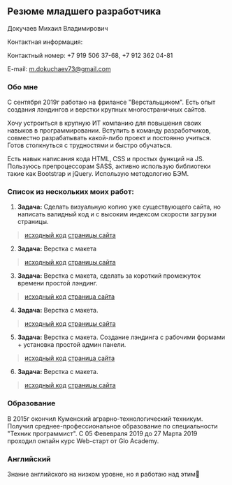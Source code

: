 ## Резюме младшего разработчика

Докучаев Михаил Владимирович

Контактная информация:

Контактный номер: +7 919 506 37-68, +7 912 362 04-81 

E-mail: m.dokuchaev73@gmail.com 

### Обо мне
С сентября 2019г работаю на фрилансе "Верстальщиком". Есть опыт создания лэндингов и верстки крупных многостраничных сайтов.

Хочу устроиться в крупную ИТ компанию для повышения своих навыков в программировании. Вступить в команду разработчиков, совместно разрабатывать какой-либо проект и постоянно учиться. Готов столкнуться с трудностями и быстро обучаться.  

Есть навык написания кода HTML, CSS и простых функций на JS. Пользуюсь препроцессорам SASS, активно использую библиотеки такие как Bootstrap и jQuery. Использую методологию БЭМ.

### Список из нескольких моих работ:

  1. **Задача:** Сделать визуальную копию уже существующего сайта, но написать валидный код и с высоким индексом скорости загрузки страницы.
  > [исходный код](https://github.com/mihazzz123/safe77)
  > [страницы сайта](https://mihazzz123.github.io/safe77/dist/pages.html)

  2. **Задача:** Верстка с макета
  > [исходный код](https://github.com/mihazzz123/hunter_casino/tree/master/hunter_casino)
  > [страницы сайта](https://mihazzz123.github.io/hunter_casino/hunter_casino/pages.html)
  
  3. **Задача:** Верстка с макета, сделать за короткий промежуток времени простой лэндинг. 
  > [исходный код](https://github.com/mihazzz123/kitchen)
  > [страница сайта](https://mihazzz123.github.io/kitchen/src/index.html)

  4. **Задача:** Верстка с макета. 
  > [исходный код](https://github.com/mihazzz123/maxicars)
  > [страницы сайта](https://mihazzz123.github.io/maxicars/pages.html)

  5. **Задача:** Верстка с макета. Создание лэндинга с рабочими формами + установка простой админ панели. 
  > [исходный код](https://github.com/mihazzz123/miralex)
  > [страница сайта](https://github.com/mihazzz123/miralex)

  6. **Задача:** Верстка с макета. 
  > [исходный код](https://github.com/mihazzz123/zapvodproekt)
  > [страницы сайта](https://mihazzz123.github.io/zapvodproekt/index.html)

### Образование
В 2015г окончил Куменский аграрно-технологический техникум. Получил среднее-профессиональное образование по специальности "Техник программист". С 05 Февевраля 2019 до 27 Марта 2019 проходил онлайн курс Web-старт от Glo Academy.

### Английский 
Знание английского на низком уровне, но я работаю над этим:slightly_smiling_face: